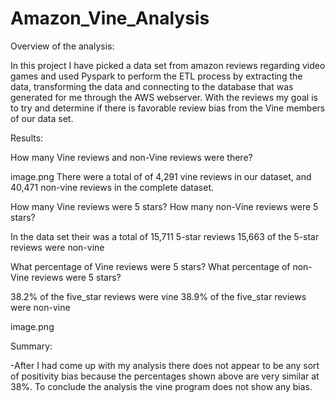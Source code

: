 # Amazon_Vine_Analysis



Overview of the analysis:

In this project I have picked a data set from amazon reviews regarding video games and used Pyspark to perform the ETL process by extracting the data, transforming the data and connecting to the database that was generated for me through the AWS webserver. With the reviews my goal is to try and determine if there is favorable review bias from the Vine members of our data set.


Results:

How many Vine reviews and non-Vine reviews were there?

image.png
There were a total of of 4,291 vine reviews in our dataset, and 40,471 non-vine reviews in the complete dataset.


How many Vine reviews were 5 stars? How many non-Vine reviews were 5 stars?

In the data set their was a total of 15,711 5-star reviews
15,663 of the 5-star reviews were non-vine

What percentage of Vine reviews were 5 stars? What percentage of non-Vine reviews were 5 stars?

38.2% of the five_star reviews were vine
38.9% of the five_star reviews were non-vine

image.png


Summary:

-After I had come up with my analysis there does not appear to be any sort of positivity bias because the percentages shown above are very similar at 38%. To conclude the analysis the vine program does not show any bias.